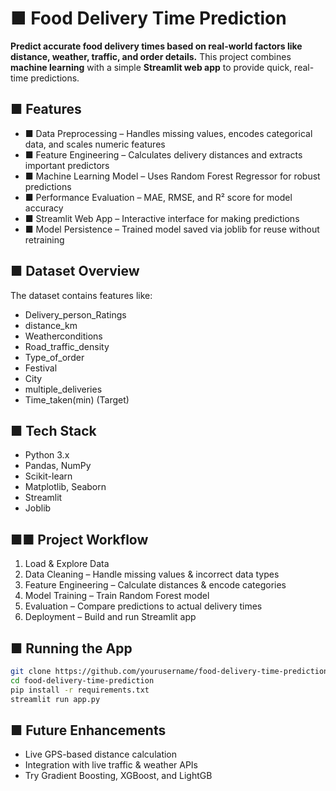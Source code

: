 # ■ Food Delivery Time Prediction
**Predict accurate food delivery times based on real-world factors like distance, weather, traffic, and
order details.**
This project combines **machine learning** with a simple **Streamlit web app** to provide quick,
real-time predictions.
## ■ Features
- ■ Data Preprocessing – Handles missing values, encodes categorical data, and scales numeric
features
- ■ Feature Engineering – Calculates delivery distances and extracts important predictors
- ■ Machine Learning Model – Uses Random Forest Regressor for robust predictions
- ■ Performance Evaluation – MAE, RMSE, and R² score for model accuracy
- ■ Streamlit Web App – Interactive interface for making predictions
- ■ Model Persistence – Trained model saved via joblib for reuse without retraining
## ■ Dataset Overview
The dataset contains features like:
- Delivery_person_Ratings
- distance_km
- Weatherconditions
- Road_traffic_density
- Type_of_order
- Festival
- City
- multiple_deliveries
- Time_taken(min) (Target)
  

## ■ Tech Stack
- Python 3.x
- Pandas, NumPy
- Scikit-learn
- Matplotlib, Seaborn
- Streamlit
- Joblib
## ■■ Project Workflow
1. Load & Explore Data
2. Data Cleaning – Handle missing values & incorrect data types
3. Feature Engineering – Calculate distances & encode categories
4. Model Training – Train Random Forest model
5. Evaluation – Compare predictions to actual delivery times
6. Deployment – Build and run Streamlit app
## ■ Running the App
```bash
git clone https://github.com/yourusername/food-delivery-time-prediction.git
cd food-delivery-time-prediction
pip install -r requirements.txt
streamlit run app.py
```
## ■ Future Enhancements
- Live GPS-based distance calculation
- Integration with live traffic & weather APIs
- Try Gradient Boosting, XGBoost, and LightGB
